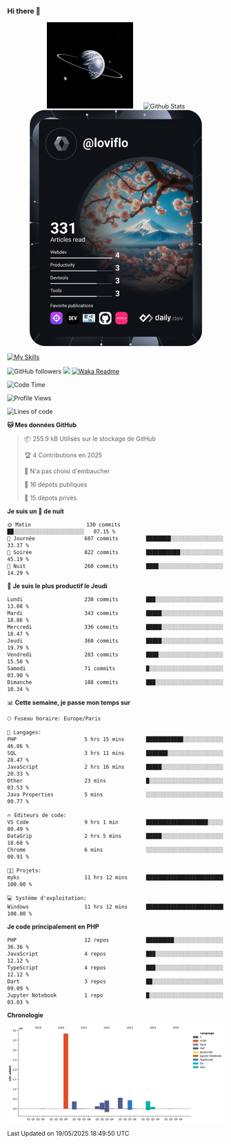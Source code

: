 ### Hi there 👋

<p align="center">
  <img src="https://github.com/Loviflo/Loviflo/blob/main/img/portrait.jpg" alt="Loviflo" height="200" style="margin-right: 20px"/>
  <img src="https://github-readme-stats.vercel.app/api?username=Loviflo&show_icons=true&theme=graywhite" alt="Github Stats" />
  <a href="https://app.daily.dev/loviflo"><img src="https://github.com/loviflo/loviflo/blob/main/devcard.svg" width="400" alt="Loviflo's Dev Card"/></a>
</p>

[![My Skills](https://skillicons.dev/icons?i=php,laravel,symfony,dotnet,cs,nodejs,mysql,postgres,js,ts,html,css,sass,angular,react,electron,docker,webpack,vscode,figma,git,github,gitlab,nginx,postman&perline=5)](https://skillicons.dev)

![GitHub followers](https://img.shields.io/github/followers/Loviflo?label=Follow&style=social)
![](https://visitor-badge.glitch.me/badge?page_id=Loviflo.Loviflo)
[![Waka Readme](https://github.com/Loviflo/Loviflo/actions/workflows/update-stats.yml/badge.svg)](https://github.com/Loviflo/Loviflo/actions/workflows/update-stats.yml)

<!--START_SECTION:waka-->
![Code Time](http://img.shields.io/badge/Code%20Time-2%2C762%20hrs%207%20mins-blue)

![Profile Views](http://img.shields.io/badge/Vues%20du%20profil-0-blue)

![Lines of code](https://img.shields.io/badge/Depuis%20Hello%20World%2C%20j%27ai%20%C3%A9crit-6.5%20million%20Lignes%20de%20code-blue)

**🐱 Mes données GitHub** 

> 📦 255.9 kB Utilisés sur le stockage de GitHub 
 > 
> 🏆 4 Contributions en 2025
 > 
> 🚫 N'a pas choisi d'embaucher
 > 
> 📜 16 dépots publiques 
 > 
> 🔑 15 dépots privés 
 > 
**Je suis un 🦉 de nuit** 

```text
🌞 Matin                  130 commits         ██░░░░░░░░░░░░░░░░░░░░░░░   07.15 % 
🌆 Journée                607 commits         ████████░░░░░░░░░░░░░░░░░   33.37 % 
🌃 Soirée                 822 commits         ███████████░░░░░░░░░░░░░░   45.19 % 
🌙 Nuit                   260 commits         ████░░░░░░░░░░░░░░░░░░░░░   14.29 % 
```
📅 **Je suis le plus productif le Jeudi** 

```text
Lundi                    238 commits         ███░░░░░░░░░░░░░░░░░░░░░░   13.08 % 
Mardi                    343 commits         █████░░░░░░░░░░░░░░░░░░░░   18.86 % 
Mercredi                 336 commits         █████░░░░░░░░░░░░░░░░░░░░   18.47 % 
Jeudi                    360 commits         █████░░░░░░░░░░░░░░░░░░░░   19.79 % 
Vendredi                 283 commits         ████░░░░░░░░░░░░░░░░░░░░░   15.56 % 
Samedi                   71 commits          █░░░░░░░░░░░░░░░░░░░░░░░░   03.90 % 
Dimanche                 188 commits         ███░░░░░░░░░░░░░░░░░░░░░░   10.34 % 
```


📊 **Cette semaine, je passe mon temps sur** 

```text
🕑︎ Fuseau horaire: Europe/Paris

💬 Langages: 
PHP                      5 hrs 15 mins       ████████████░░░░░░░░░░░░░   46.86 % 
SQL                      3 hrs 11 mins       ███████░░░░░░░░░░░░░░░░░░   28.47 % 
JavaScript               2 hrs 16 mins       █████░░░░░░░░░░░░░░░░░░░░   20.33 % 
Other                    23 mins             █░░░░░░░░░░░░░░░░░░░░░░░░   03.53 % 
Java Properties          5 mins              ░░░░░░░░░░░░░░░░░░░░░░░░░   00.77 % 

🔥 Éditeurs de code: 
VS Code                  9 hrs 1 min         ████████████████████░░░░░   80.49 % 
DataGrip                 2 hrs 5 mins        █████░░░░░░░░░░░░░░░░░░░░   18.60 % 
Chrome                   6 mins              ░░░░░░░░░░░░░░░░░░░░░░░░░   00.91 % 

🐱‍💻 Projets: 
myks                     11 hrs 12 mins      █████████████████████████   100.00 % 

💻 Système d'exploitation: 
Windows                  11 hrs 12 mins      █████████████████████████   100.00 % 
```

**Je code principalement en PHP** 

```text
PHP                      12 repos            █████████░░░░░░░░░░░░░░░░   36.36 % 
JavaScript               4 repos             ███░░░░░░░░░░░░░░░░░░░░░░   12.12 % 
TypeScript               4 repos             ███░░░░░░░░░░░░░░░░░░░░░░   12.12 % 
Dart                     3 repos             ██░░░░░░░░░░░░░░░░░░░░░░░   09.09 % 
Jupyter Notebook         1 repo              █░░░░░░░░░░░░░░░░░░░░░░░░   03.03 % 
```



**Chronologie**

![Lines of Code chart](https://raw.githubusercontent.com/Loviflo/Loviflo/main/assets/bar_graph.png)


 Last Updated on 19/05/2025 18:49:50 UTC
<!--END_SECTION:waka-->

